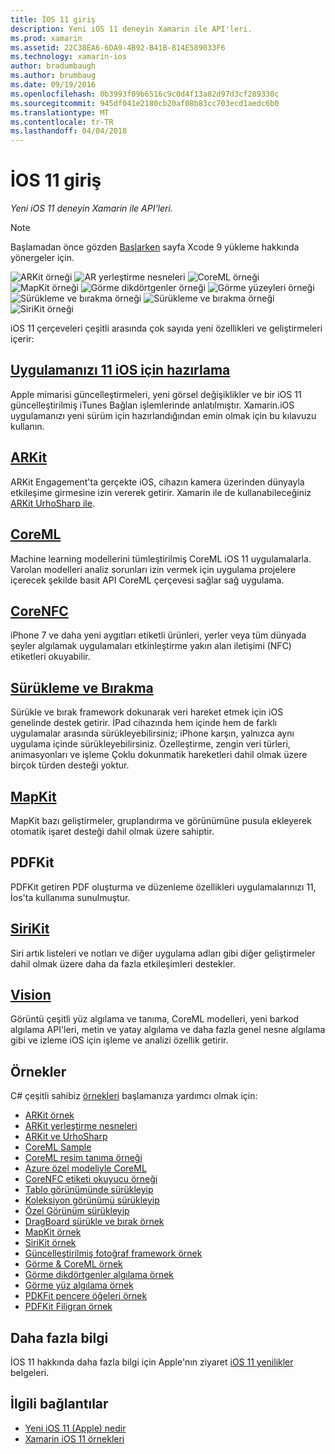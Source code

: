 ```yaml
---
title: İOS 11 giriş
description: Yeni iOS 11 deneyin Xamarin ile API'leri.
ms.prod: xamarin
ms.assetid: 22C38EA6-6DA9-4B92-B41B-814E589033F6
ms.technology: xamarin-ios
author: bradumbaugh
ms.author: brumbaug
ms.date: 09/19/2016
ms.openlocfilehash: 0b3993f09b6516c9c0d4f13a82d97d3cf289330c
ms.sourcegitcommit: 945df041e2180cb20af08b83cc703ecd1aedc6b0
ms.translationtype: MT
ms.contentlocale: tr-TR
ms.lasthandoff: 04/04/2018
---
```

# <a name="introduction-to-ios-11"></a>İOS 11 giriş

_Yeni iOS 11 deneyin Xamarin ile API'leri._

> [!NOTE]
> Başlamadan önce gözden [Başlarken](get-started.md) sayfa Xcode 9 yükleme hakkında yönergeler için.

![ARKit örneği](images/arkit.png) ![AR yerleştirme nesneleri](images/arkit2.png) ![CoreML örneği](images/coreml.png) ![MapKit örneği](images/mapkit.png) ![Görme dikdörtgenler örneği](images/vision1.png) ![Görme yüzeyleri örneği](images/vision2.png) ![Sürükleme ve bırakma örneği](images/drag-drop.png) ![Sürükleme ve bırakma örneği](images/drag-drop2.png) ![SiriKit örneği](images/sirikit.png)

iOS 11 çerçeveleri çeşitli arasında çok sayıda yeni özellikleri ve geliştirmeleri içerir:

## <a name="preparing-your-app-for-ios-11updating-your-appindexmd"></a>[Uygulamanızı 11 iOS için hazırlama](updating-your-app/index.md)

Apple mimarisi güncelleştirmeleri, yeni görsel değişiklikler ve bir iOS 11 güncelleştirilmiş iTunes Bağlan işlemlerinde anlatılmıştır. Xamarin.iOS uygulamanızı yeni sürüm için hazırlandığından emin olmak için bu kılavuzu kullanın.

## <a name="arkitarkitindexmd"></a>[ARKit](arkit/index.md)

ARKit Engagement'ta gerçekte iOS, cihazın kamera üzerinden dünyayla etkileşime girmesine izin vererek getirir.
Xamarin ile de kullanabileceğiniz [ARKit UrhoSharp ile](arkit/urhosharp.md).

## <a name="coremlcoremlmd"></a>[CoreML](coreml.md)

Machine learning modellerini tümleştirilmiş CoreML iOS 11 uygulamalarla. Varolan modelleri analiz sorunları izin vermek için uygulama projelere içerecek şekilde basit API CoreML çerçevesi sağlar sağ uygulama.

## <a name="corenfccorenfcmd"></a>[CoreNFC](corenfc.md)

iPhone 7 ve daha yeni aygıtları etiketli ürünleri, yerler veya tüm dünyada şeyler algılamak uygulamaları etkinleştirme yakın alan iletişimi (NFC) etiketleri okuyabilir.

## <a name="drag-and-dropdrag-and-dropmd"></a>[Sürükleme ve Bırakma](drag-and-drop.md)

Sürükle ve bırak framework dokunarak veri hareket etmek için iOS genelinde destek getirir. İPad cihazında hem içinde hem de farklı uygulamalar arasında sürükleyebilirsiniz; iPhone karşın, yalnızca aynı uygulama içinde sürükleyebilirsiniz. Özelleştirme, zengin veri türleri, animasyonları ve işleme Çoklu dokunmatik hareketleri dahil olmak üzere birçok türden desteği yoktur.

## <a name="mapkitmapkitmd"></a>[MapKit](mapkit.md)

MapKit bazı geliştirmeler, gruplandırma ve görünümüne pusula ekleyerek otomatik işaret desteği dahil olmak üzere sahiptir.

## <a name="pdfkit"></a>PDFKit

PDFKit getiren PDF oluşturma ve düzenleme özellikleri uygulamalarınızı 11, İos'ta kullanıma sunulmuştur.

## <a name="sirikitsirikitmd"></a>[SiriKit](sirikit.md)

Siri artık listeleri ve notları ve diğer uygulama adları gibi diğer geliştirmeler dahil olmak üzere daha da fazla etkileşimleri destekler.

## <a name="visionvisionmd"></a>[Vision](vision.md)

Görüntü çeşitli yüz algılama ve tanıma, CoreML modelleri, yeni barkod algılama API'leri, metin ve yatay algılama ve daha fazla genel nesne algılama gibi ve izleme iOS için işleme ve analizi özellik getirir.

## <a name="samples"></a>Örnekler

C# çeşitli sahibiz [örnekleri](https://developer.xamarin.com/samples/ios/iOS11/) başlamanıza yardımcı olmak için:

* [ARKit örnek](https://developer.xamarin.com/samples/monotouch/ios11/ARKitSample/)
* [ARKit yerleştirme nesneleri](https://developer.xamarin.com/samples/monotouch/ios11/ARKitPlacingObjects/)
* [ARKit ve UrhoSharp](arkit/urhosharp.md)
* [CoreML Sample](https://developer.xamarin.com/samples/monotouch/ios11/CoreML)
* [CoreML resim tanıma örneği](https://developer.xamarin.com/samples/monotouch/ios11/CoreMLImageRecognition)
* [Azure özel modeliyle CoreML](https://developer.xamarin.com/samples/monotouch/ios11/CoreMLAzureModel)
* [CoreNFC etiketi okuyucu örneği](https://developer.xamarin.com/samples/monotouch/ios11/NFCTagReader/)
* [Tablo görünümünde sürükleyip](https://developer.xamarin.com/samples/monotouch/ios11/DragAndDropTableView)
* [Koleksiyon görünümü sürükleyip](https://developer.xamarin.com/samples/monotouch/ios11/DragAndDropCollectionView)
* [Özel Görünüm sürükleyip](https://developer.xamarin.com/samples/monotouch/ios11/DragAndDropCustomView)
* [DragBoard sürükle ve bırak örnek](https://developer.xamarin.com/samples/monotouch/ios11/DragAndDropDragBoard)
* [MapKit örnek](https://developer.xamarin.com/samples/monotouch/ios11/MapKitSample)
* [SiriKit örnek](https://developer.xamarin.com/samples/monotouch/ios11/SiriKitSample/)
* [Güncelleştirilmiş fotoğraf framework örnek](https://developer.xamarin.com/samples/monotouch/ios11/SamplePhotoApp/)
* [Görme & CoreML örnek](https://developer.xamarin.com/samples/monotouch/ios11/CoreMLVision)
* [Görme dikdörtgenler algılama örnek](https://developer.xamarin.com/samples/monotouch/ios11/VisionRects)
* [Görme yüz algılama örnek](https://developer.xamarin.com/samples/monotouch/ios11/VisionFaces)
* [PDKFit pencere öğeleri örnek](https://developer.xamarin.com/samples/monotouch/ios11/PDFAnnotationWidgetsAdvanced)
* [PDFKit Filigran örnek](https://developer.xamarin.com/samples/monotouch/ios11/PDFDocumentWatermark)

## <a name="more-information"></a>Daha fazla bilgi

İOS 11 hakkında daha fazla bilgi için Apple'nın ziyaret [iOS 11 yenilikler](https://developer.apple.com/ios/) belgeleri.


## <a name="related-links"></a>İlgili bağlantılar

- [Yeni iOS 11 (Apple) nedir](https://developer.apple.com/ios/)
- [Xamarin iOS 11 örnekleri](https://developer.xamarin.com/samples/ios/iOS11/)
